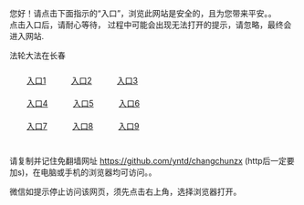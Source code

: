 您好！请点击下面指示的“入口”，浏览此网站是安全的，且为您带来平安。。 <br/>
点击入口后，请耐心等待， 过程中可能会出现无法打开的提示，请忽略，最终会进入网站. </br>

法轮大法在长春<br/>
<div style="padding:10px"><a style="margin:20px" target="_blank" href="https://d2yhmkewpyv3yv.cloudfront.net/2Qpsp?umoszfhx" id="ccLink1" rel="nofollow">入口1</a> <a target="_blank" style="margin:20px" href="https://d1sl2d4ejr2ji8.cloudfront.net/2Qpsp?cfwunq" id="ccLink2" rel="nofollow">入口2</a> <a style="margin:20px" target="_blank" href="https://d91dz0lnzd4ey.cloudfront.net/2Qpsp?fjtutwcb" id="ccLink3" rel="nofollow">入口3</a></div>

<div style="padding:10px" ><a style="margin:20px" target="_blank" href="https://d2yhmkewpyv3yv.cloudfront.net/2Qpsp?umoszfhx" id="ccLink4" rel="nofollow">入口4</a> <a style="margin:20px" href="https://d1sl2d4ejr2ji8.cloudfront.net/2Qpsp?cfwunq" target="_blank" id="ccLink5" rel="nofollow">入口5</a> <a style="margin:20px" href="https://d91dz0lnzd4ey.cloudfront.net/2Qpsp?fjtutwcb" target="_blank" id="ccLink6" rel="nofollow">入口6</a></div>

<div style="padding:10px"><a style="margin:20px" target="_blank" href="https://d2yhmkewpyv3yv.cloudfront.net/2Qpsp?umoszfhx" id="ccLink7" rel="nofollow">入口7</a> <a style="margin:20px" href="https://d1sl2d4ejr2ji8.cloudfront.net/2Qpsp?cfwunq" target="_blank" id="ccLink8" rel="nofollow">入口8</a> <a style="margin:20px" target="_blank" href="https://d91dz0lnzd4ey.cloudfront.net/2Qpsp?fjtutwcb" id="ccLink9" rel="nofollow">入口9</a></div>

<br/>



请复制并记住免翻墙网址 https://github.com/yntd/changchunzx (http后一定要加s)，在电脑或手机的浏览器均可访问。。<br/>

微信如提示停止访问该网页，须先点击右上角，选择浏览器打开。
